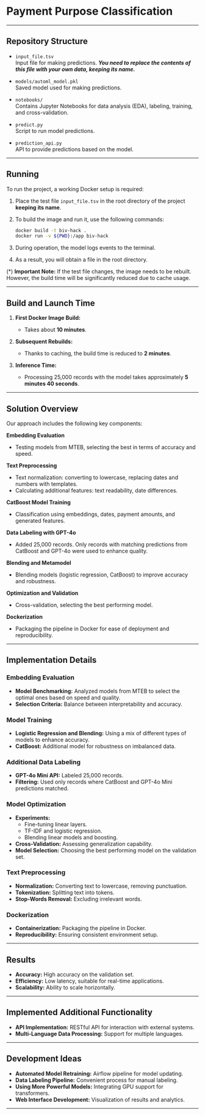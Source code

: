 # Payment Purpose Classification

---

## Repository Structure

- `input_file.tsv`  
  Input file for making predictions. ***You need to replace the contents of this file with your own data, keeping its name.***

- `models/automl_model.pkl`  
  Saved model used for making predictions.

- `notebooks/`  
  Contains Jupyter Notebooks for data analysis (EDA), labeling, training, and cross-validation.

- `predict.py`  
  Script to run model predictions.

- `prediction_api.py`  
  API to provide predictions based on the model.

---

## Running

To run the project, a working Docker setup is required:

1. Place the test file `input_file.tsv` in the root directory of the project **keeping its name**.

2. To build the image and run it, use the following commands:
    ```bash
    docker build -t biv-hack .
    docker run -v ${PWD}:/app biv-hack
    ```

3. During operation, the model logs events to the terminal.

4. As a result, you will obtain a file in the root directory.

(*) **Important Note:** If the test file changes, the image needs to be rebuilt. However, the build time will be significantly reduced due to cache usage.

---

## Build and Launch Time

1. **First Docker Image Build:**  
   - Takes about **10 minutes**.

2. **Subsequent Rebuilds:**  
   - Thanks to caching, the build time is reduced to **2 minutes**.

3. **Inference Time:**  
   - Processing 25,000 records with the model takes approximately **5 minutes 40 seconds**.

---

## Solution Overview

Our approach includes the following key components:

**Embedding Evaluation**
- Testing models from MTEB, selecting the best in terms of accuracy and speed.

**Text Preprocessing**
- Text normalization: converting to lowercase, replacing dates and numbers with templates.
- Calculating additional features: text readability, date differences.

**CatBoost Model Training**
- Classification using embeddings, dates, payment amounts, and generated features.

**Data Labeling with GPT-4o**
- Added 25,000 records. Only records with matching predictions from CatBoost and GPT-4o were used to enhance quality.

**Blending and Metamodel**
- Blending models (logistic regression, CatBoost) to improve accuracy and robustness.

**Optimization and Validation**
- Cross-validation, selecting the best performing model.

**Dockerization**
- Packaging the pipeline in Docker for ease of deployment and reproducibility.

---

## Implementation Details

### Embedding Evaluation
- **Model Benchmarking:** Analyzed models from MTEB to select the optimal ones based on speed and quality.
- **Selection Criteria:** Balance between interpretability and accuracy.

### Model Training
- **Logistic Regression and Blending:** Using a mix of different types of models to enhance accuracy.
- **CatBoost:** Additional model for robustness on imbalanced data.

### Additional Data Labeling
- **GPT-4o Mini API:** Labeled 25,000 records.
- **Filtering:** Used only records where CatBoost and GPT-4o Mini predictions matched.

### Model Optimization
- **Experiments:**
  - Fine-tuning linear layers.
  - TF-IDF and logistic regression.
  - Blending linear models and boosting.
- **Cross-Validation:** Assessing generalization capability.
- **Model Selection:** Choosing the best performing model on the validation set.

### Text Preprocessing
- **Normalization:** Converting text to lowercase, removing punctuation.
- **Tokenization:** Splitting text into tokens.
- **Stop-Words Removal:** Excluding irrelevant words.

### Dockerization
- **Containerization:** Packaging the pipeline in Docker.
- **Reproducibility:** Ensuring consistent environment setup.

---

## Results

- **Accuracy:** High accuracy on the validation set.
- **Efficiency:** Low latency, suitable for real-time applications.
- **Scalability:** Ability to scale horizontally.

---

## Implemented Additional Functionality

- **API Implementation:** RESTful API for interaction with external systems.
- **Multi-Language Data Processing:** Support for multiple languages.

---

## Development Ideas

- **Automated Model Retraining:** Airflow pipeline for model updating.
- **Data Labeling Pipeline:** Convenient process for manual labeling.
- **Using More Powerful Models:** Integrating GPU support for transformers.
- **Web Interface Development:** Visualization of results and analytics.

---
